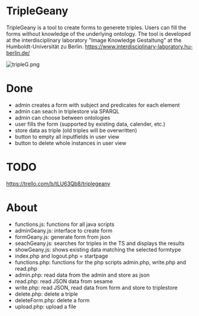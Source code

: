 # TripleGeany
TripleGeany is a tool to create forms to generete triples. Users can fill the forms without knowledge of the underlying ontology.
The tool is developed at the interdisciplinary laboratory "Image Knowledge Gestaltung" at the Humboldt-Universität zu Berlin. https://www.interdisciplinary-laboratory.hu-berlin.de/

![tripleG.png](https://bitbucket.org/repo/BenRdX/images/2508877502-tripleG.png)

# Done
 - admin creates a form with subject and predicates for each element
 - admin can seach in triplestore via SPARQL
 - admin can choose between ontologies
 - user fills the form (supported by existing data, calender, etc.)
 - store data as triple (old triples will be overwritten)
 - button to empty all inputfields in user view
 - button to delete whole instances in user view
  
# TODO
https://trello.com/b/tLU63Qb8/triplegeany  
  
# About
- functions.js: functions for all java scripts
- adminGeany.js: interface to create form
- formGeany.js: generate form from json
- seachGeany.js: searches for triples in the TS and displays the results
- showGeany.js: shows existing data matching the selected formtype
- index.php and logout.php = startpage
- functions.php: functions for the php scripts admin.php, write.php and read.php
- admin.php: read data from the admin and store as json 
- read.php: read JSON data from sesame
- write.php: read JSON, read data from form and store to triplestore
- delete.php: delete a triple 
- deleteForm.php: delete a form
- upload.php: upload a file